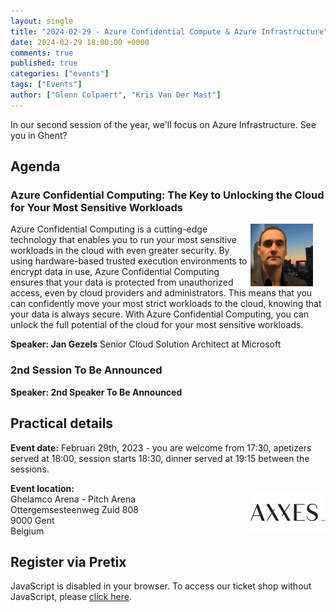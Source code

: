 ```yaml
---
layout: single
title: "2024-02-29 - Azure Confidential Compute & Azure Infrastructure"
date: 2024-02-29 18:00:00 +0000
comments: true
published: true
categories: ["events"]
tags: ["Events"]
author: ["Glenn Colpaert", "Kris Van Der Mast"]
---
```


In our second session of the year, we'll focus on Azure Infrastructure. See you in Ghent?

## Agenda

### Azure Confidential Computing: The Key to Unlocking the Cloud for Your Most Sensitive Workloads

<img src="/assets/media/speakers/jan-gezels.jpg" alt="Jan Gezels" align="right" height="100" width="100" style="margin-right: 20px;">Azure Confidential Computing is a cutting-edge technology that enables you to run your most sensitive workloads in the cloud with even greater security. By using hardware-based trusted execution environments to encrypt data in use, Azure Confidential Computing ensures that your data is protected from unauthorized access, even by cloud providers and administrators. This means that you can confidently move your most strict workloads to the cloud, knowing that your data is always secure. With Azure Confidential Computing, you can unlock the full potential of the cloud for your most sensitive workloads.

**Speaker: Jan Gezels** Senior Cloud Solution Architect at Microsoft

### 2nd Session To Be Announced

**Speaker: 2nd Speaker To Be Announced**

## Practical details

**Event date:** Februari 29th, 2023 - you are welcome from 17:30, apetizers served at 18:00, session starts 18:30, dinner served at 19:15 between the sessions.

**Event location:**<br />
<img width="120" height="60" align="right" alt="Axxess" src="/assets/media/sponsors/logo-axxes.png">Ghelamco Arena - Pitch Arena<br/>
Ottergemsesteenweg Zuid 808<br/>
9000 Gent<br/>
Belgium

## Register via Pretix

<link rel="stylesheet" type="text/css" href="https://pretix.eu/azug/2024022/widget/v1.css">
<script type="text/javascript" src="https://pretix.eu/widget/v1.en.js" async></script>
<pretix-widget event="https://pretix.eu/azug/2024022/"></pretix-widget>
<noscript>
   <div class="pretix-widget">
        <div class="pretix-widget-info-message">
            JavaScript is disabled in your browser. To access our ticket shop without JavaScript, please <a target="_blank" rel="noopener" href="https://pretix.eu/azug/2024022/">click here</a>.
        </div>
    </div>
</noscript>
